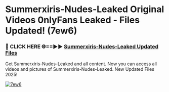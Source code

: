 # Summerxiris-Nudes-Leaked Original Videos 0nlyFans Leaked - Files Updated! (7ew6)

<h3>🔴 CLICK HERE 🌐==►► <a href="https://tinyurl.com/yc6ubb5a" rel="nofollow">Summerxiris-Nudes-Leaked Updated Files</a></h3>

Get Summerxiris-Nudes-Leaked and all content. Now you can access all videos and pictures of Summerxiris-Nudes-Leaked. New Updated Files 2025!

[![7ew6](https://i.imgur.com/7eu0CRL.gif)](https://tinyurl.com/yc6ubb5a)
